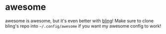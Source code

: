 # awesome

awesome is awesome, but it's even better with [bling](https://github.com/BlingCorp/bling)! Make sure to clone bling's repo into `~/.config/awesome` if you want my awesome config to work!
